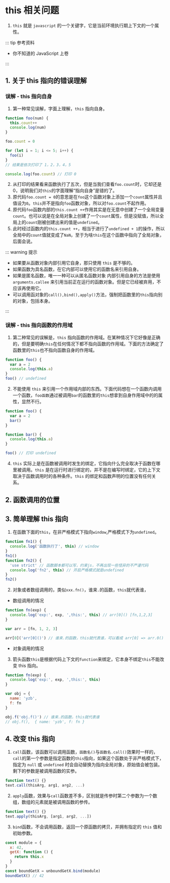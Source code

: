 # this 相关问题

1. `this` 就是 `javascript` 的一个关键字，它是当前环境执行期上下文的一个属性。

::: tip 参考资料

- 你不知道的 JavaScript 上卷

:::

## 1. 关于 this 指向的错误理解

### 误解 - this 指向自身

1. 第一种常见误解，字面上理解，`this` 指向自身。

```js
function foo(num) {
  this.count++
  console.log(num)
}

foo.count = 0

for (let i = 1; i <= 5; i++) {
  foo(i)
}
// 结果是依次打印了 1，2，3，4，5

console.log(foo.count) // 打印 0
```

2. 从打印的结果看来函数执行了五次，但是当我们查看`foo.count`时，它却还是 0，说明我们对`this`的字面理解“指向自身”是错的了。
3. 原代码`foo.count = 0`的意思是在`foo`这个函数对象上添加一个`count`属性并且值设为`0`。`this`并不是指向`foo`函数对象，所以对`foo.count`不起作用。
4. 原代码`foo`函数内部的`this.count ++`作用其实是在无意中创建了一个全局变量`count`。也可以说是在全局对象上创建了一个`count`属性，但是没赋值，所以全局上的`count`刚被创建出来的值是`undefined`。
5. 此时经过函数内的`this.count ++`，相当于进行了`undefined + 1`的操作，所以全局中的`count`值就变成了`NaN`，至于为啥`this`在这个函数中指向了全局对象，后面会说。

::: warning 提示

- 如果要从函数对象内部引用它自身，那只使用 `this` 是不够的。
- 如果函数为具名函数，在它内部可以使用它的函数名来引用自身。
- 如果是匿名函数，唯一一种可以从匿名函数对象 内部引用自身的方法是使用 `arguments.callee` 来引用当前正在运行的函数对象。但是它已经被弃用，不应该再使用它。
- 可以调用函对象的`call(),bind(),apply()`方法，强制把函数里的`this`指向别的对象，包括本身。

:::

### 误解 - this 指向函数的作用域

1. 第二种常见的误解是，`this` 指向函数的作用域。在某种情况下它好像是正确的，但是要明确`this`在任何情况下都不指向函数的作用域。下面的方法确定了函数里的`this`也不指向函数自身的作用域。

```js
function foo() {
  var a = 2
  console.log(this.a)
}
foo() // undefined
```

2. 不能使用 `this` 来引用一个作用域内部的东西。下面代码想在一个函数内调用一个函数，`foo函数`通过被调用`bar`的函数里的`this`想拿到自身作用域中的的属性，显然不行。

```js
function foo() {
  var a = 2
  bar()
}

function bar() {
  console.log(this.a)
}

foo() // 打印 undefined
```

4. `this` 实际上是在函数被调用时发生的绑定，它指向什么完全取决于函数在哪里被调用。`this` 是在运行时进行绑定的，并不是在编写时绑定，它的上下文取决于函数调用时的各种条件。`this` 的绑定和函数声明的位置没有任何关系。

## 2. 函数调用的位置

## 3. 简单理解 this 指向

1.  在函数下面的`this`，在非严格模式下指向`window`,严格模式下为`undefined`。

```js
function fn1() {
  console.log('函数执行了', this) // window
}
fn1()
function fn2() {
  'use strict' // 函数脚本都可以写，约束js，不再出现一些怪异的不严谨代码
  console.log('fn2', this) // 开启严格模式就是undefined
}
fn2()
```

2. 对象或者数组调用的，类似`xxx.fn()`，谁来`.`的函数，`this`就代表谁，

- 数组调用的情况

```js
function fn(exp) {
  console.log('exp:', exp, ',this:', this) // arr[0]() [fn,1,2,3]
}

var arr = [fn, 1, 2, 3]

arr[0]('arr[0]()') // 谁来.的函数，this就代表谁，可以看成 arr[0] => arr.0()
```

- 对象调用的情况

3. 箭头函数`this`是根据代码上下文的`function`来绑定，它本身不绑定`this`不能改变 this 指向。

```js
function fn(exp) {
  console.log('exp:', exp, ',this:', this)
}

var obj = {
  name: 'yzb',
  f: fn
}

obj.f('obj.f()') // 谁来.的函数，this就代表谁
// obj.f(),  { name: 'yzb', f: fn }
```

## 4. 改变 this 指向

1. `call`函数，该函数可以调用函数，`函数名()`与`函数名.call()`效果时一样的，`call`的第一个参数是指定函数的`this`指向，如果这个函数处于非严格模式下，指定为 `null` 或 `undefined` 时会自动替换为指向全局对象，原始值会被包装。剩下的参数是被调用函数的实参。

```js
function text() {}
text.call(thisArg, arg1, arg2, ...)
```

2. `apply`函数，效果与`call`函数差不多，区别就是传参时第二个参数为一个数组，数组的元素就是被调用函数的参传。

```js
function text() {}
text.apply(thisArg, [arg1, arg2, ...])
```

3. `bind`函数，不会调用函数，返回一个原函数的拷贝，并拥有指定的 `this` 值和初始参数。

```js
const module = {
  x: 42,
  getX: function () {
    return this.x
  }
}
const boundGetX = unboundGetX.bind(module)
boundGetX() // 42
```
